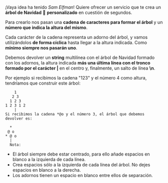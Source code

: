 ¡Vaya idea ha tenido *Sam Elfman*! Quiere ofrecer un servicio que te crea un **árbol de Navidad** 🎄 **personalizado** en cuestión de segundos.

Para crearlo nos pasan una **cadena de caracteres para formar el árbol** y un **número que indica la altura del mismo**.

Cada carácter de la cadena representa un adorno del árbol, y vamos utilizándolos **de forma cíclica** hasta llegar a la altura indicada. Como **mínimo siempre nos pasarán uno**.

Debemos devolver un **string** multilínea con el árbol de Navidad formado con los adornos, la altura indicada **más una última línea con el tronco formado por el carácter |** en el centro y, finalmente, un salto de línea **\n**.

Por ejemplo si recibimos la cadena "123" y el número 4 como altura, tendríamos que construir este árbol:
```
    1
   2 3
  1 2 3
1 2 3 1 2
    |
Si recibimos la cadena *@o y el número 3, el árbol que debemos devolver es:

  *
 @ o
* @ o
  |
  Nota:
```
- El árbol siempre debe estar centrado, para ello añade espacios en blanco a la izquierda de cada línea.
- Crea espacios sólo a la izquierda de cada línea del árbol. No dejes espacios en blanco a la derecha.
- Los adornos tienen un espacio en blanco entre ellos de separación.